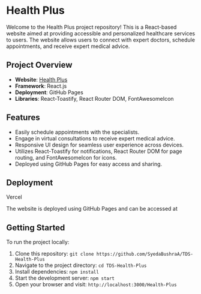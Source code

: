# Health Plus

Welcome to the Health Plus project repository! This is a React-based website aimed at providing accessible and personalized healthcare services to users. The website allows users to connect with expert doctors, schedule appointments, and receive expert medical advice.

## Project Overview

- **Website**: [Health Plus](https://tds-health-plus.vercel.app/ "Health Plus")
- **Framework**: React.js
- **Deployment**: GitHub Pages
- **Libraries**: React-Toastify, React Router DOM, FontAwesomeIcon

## Features

- Easily schedule appointments with the specialists.
- Engage in virtual consultations to receive expert medical advice.
- Responsive UI design for seamless user experience across devices.
- Utilizes React-Toastify for notifications, React Router DOM for page routing, and FontAwesomeIcon for icons.
- Deployed using GitHub Pages for easy access and sharing.



## Deployment
Vercel

The website is deployed using GitHub Pages and can be accessed at 
## Getting Started

To run the project locally:

1. Clone this repository: `git clone https://github.com/SyedaBushraA/TDS-Health-Plus`
2. Navigate to the project directory: `cd TDS-Health-Plus`
3. Install dependencies: `npm install`
4. Start the development server: `npm start`
5. Open your browser and visit: `http://localhost:3000/Health-Plus`

